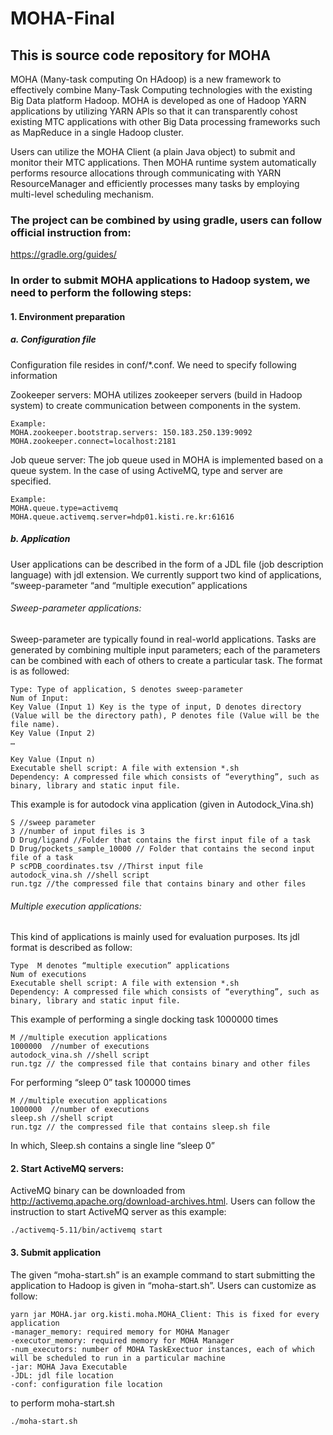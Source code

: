 # MOHA-Final

## This is source code repository for MOHA
MOHA (Many-task computing On HAdoop) is a new framework to effectively combine Many-Task Computing technologies with the existing Big Data platform Hadoop. MOHA is developed as one of Hadoop YARN applications by utilizing YARN APIs so that it can transparently cohost existing MTC applications with other Big Data processing frameworks such as MapReduce in a single Hadoop cluster.

Users can utilize the MOHA Client (a plain Java object) to submit and monitor their MTC applications. Then MOHA runtime system automatically performs resource allocations through communicating with YARN ResourceManager and efficiently processes many tasks by employing multi-level scheduling mechanism.

### The project can be combined by using gradle, users can follow official instruction from:

https://gradle.org/guides/

### In order to submit MOHA applications to Hadoop system, we need to perform the following steps:

#### 1.	Environment preparation
##### a.	Configuration file
Configuration file resides in conf/*.conf. We need to specify following information

Zookeeper servers: 	 MOHA utilizes zookeeper servers (build in Hadoop system) to create communication between components in the system.      
```
Example:
MOHA.zookeeper.bootstrap.servers: 150.183.250.139:9092
MOHA.zookeeper.connect=localhost:2181
```
Job queue server:
The job queue used in MOHA is implemented based on a queue system. In the case of using ActiveMQ, type and server are specified.

```
Example: 
MOHA.queue.type=activemq
MOHA.queue.activemq.server=hdp01.kisti.re.kr:61616
```
##### b.	Application
User applications can be described in the form of a JDL file (job description language) with jdl extension. We currently support two kind of applications, “sweep-parameter “and “multiple execution” applications

###### Sweep-parameter applications:
Sweep-parameter are typically found in real-world applications. Tasks are generated by combining multiple input parameters; each of the parameters can be combined with each of others to create a particular task. The format is as followed:
```
Type: Type of application, S denotes sweep-parameter
Num of Input:
Key Value (Input 1) Key is the type of input, D denotes directory (Value will be the directory path), P denotes file (Value will be the file name). 
Key Value (Input 2)
…

Key Value (Input n)
Executable shell script: A file with extension *.sh
Dependency: A compressed file which consists of “everything”, such as binary, library and static input file.
```
This example is for autodock vina application (given in Autodock_Vina.sh)
```
S //sweep parameter
3 //number of input files is 3
D Drug/ligand //Folder that contains the first input file of a task
D Drug/pockets_sample_10000 // Folder that contains the second input file of a task
P scPDB_coordinates.tsv //Thirst input file
autodock_vina.sh //shell script
run.tgz //the compressed file that contains binary and other files
```
###### Multiple execution applications:
This kind of applications is mainly used for evaluation purposes. Its jdl format is described as follow:
```
Type  M denotes “multiple execution” applications
Num of executions
Executable shell script: A file with extension *.sh
Dependency: A compressed file which consists of “everything”, such as binary, library and static input file.
```
This example of performing a single docking task 1000000 times
```
M //multiple execution applications
1000000  //number of executions
autodock_vina.sh //shell script
run.tgz // the compressed file that contains binary and other files
```
For performing “sleep 0” task 100000 times
```
M //multiple execution applications
1000000  //number of executions
sleep.sh //shell script
run.tgz // the compressed file that contains sleep.sh file
```
In which, Sleep.sh contains a single line “sleep 0”

#### 2. Start ActiveMQ servers:
ActiveMQ binary can be downloaded from
http://activemq.apache.org/download-archives.html. 
Users can follow the instruction to start ActiveMQ server as this example:
```
./activemq-5.11/bin/activemq start

```
#### 3. Submit application
The given “moha-start.sh” is an example command to start submitting the application to Hadoop is given in “moha-start.sh”. Users can customize as follow:
```
yarn jar MOHA.jar org.kisti.moha.MOHA_Client: This is fixed for every application
-manager_memory: required memory for MOHA Manager
-executor_memory: required memory for MOHA Manager
-num_executors: number of MOHA TaskExectuor instances, each of which will be scheduled to run in a particular machine
-jar: MOHA Java Executable
-JDL: jdl file location
-conf: configuration file location
```
to perform moha-start.sh
```
./moha-start.sh

```
